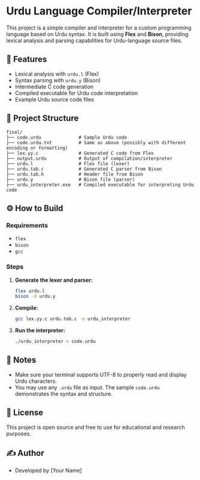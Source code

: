 # Urdu Language Compiler/Interpreter

This project is a simple compiler and interpreter for a custom programming language based on Urdu syntax. It is built using **Flex** and **Bison**, providing lexical analysis and parsing capabilities for Urdu-language source files.

## 🧠 Features

- Lexical analysis with `urdu.l` (Flex)
- Syntax parsing with `urdu.y` (Bison)
- Intermediate C code generation
- Compiled executable for Urdu code interpretation
- Example Urdu source code files

## 📂 Project Structure

```
final/
├── code.urdu              # Sample Urdu code
├── code.urdu.txt          # Same as above (possibly with different encoding or formatting)
├── lex.yy.c               # Generated C code from Flex
├── output.urdu            # Output of compilation/interpreter
├── urdu.l                 # Flex file (lexer)
├── urdu.tab.c             # Generated C parser from Bison
├── urdu.tab.h             # Header file from Bison
├── urdu.y                 # Bison file (parser)
├── urdu_interpreter.exe   # Compiled executable for interpreting Urdu code
```

## ⚙️ How to Build

### Requirements

- `flex`
- `bison`
- `gcc`

### Steps

1. **Generate the lexer and parser:**
   ```bash
   flex urdu.l
   bison -d urdu.y
   ```

2. **Compile:**
   ```bash
   gcc lex.yy.c urdu.tab.c -o urdu_interpreter
   ```

3. **Run the interpreter:**
   ```bash
   ./urdu_interpreter < code.urdu
   ```

## 📌 Notes

- Make sure your terminal supports UTF-8 to properly read and display Urdu characters.
- You may use any `.urdu` file as input. The sample `code.urdu` demonstrates the syntax and structure.

## 📄 License

This project is open source and free to use for educational and research purposes.

## ✍️ Author

- Developed by [Your Name]
